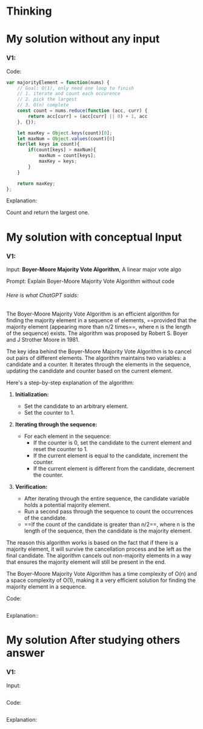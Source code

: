 # Thinking



# My solution without any input

### V1:
Code:
```js
var majorityElement = function(nums) {
    // Goal: O(1), only need one loop to finish
    // 1. iterate and count each occurence
    // 2. pick the largest
    // 3. O(n) complete
    const count = nums.reduce(function (acc, curr) {
        return acc[curr] = (acc[curr] || 0) + 1, acc
    }, {});

	let maxKey = Object.keys(count)[0];
    let maxNum = Object.values(count)[0]
    for(let keys in count){
        if(count[keys] > maxNum){
            maxNum = count[keys];
            maxKey = keys;
        }
    }

    return maxKey;
};
```
Explanation:

Count and return the largest one. 
# My solution with conceptual Input

### V1: 
Input:
**Boyer-Moore Majority Vote Algorithm**, A linear major vote algo

Prompt: Explain Boyer-Moore Majority Vote Algorithm without code
###### Here is what ChatGPT saids:
The Boyer-Moore Majority Vote Algorithm is an efficient algorithm for finding the majority element in a sequence of elements, ==provided that the majority element (appearing more than n/2 times==, where n is the length of the sequence) exists. The algorithm was proposed by Robert S. Boyer and J Strother Moore in 1981.

The key idea behind the Boyer-Moore Majority Vote Algorithm is to cancel out pairs of different elements. The algorithm maintains two variables: a candidate and a counter. It iterates through the elements in the sequence, updating the candidate and counter based on the current element.

Here's a step-by-step explanation of the algorithm:

1. **Initialization:**
   - Set the candidate to an arbitrary element.
   - Set the counter to 1.

2. **Iterating through the sequence:**
   - For each element in the sequence:
     - If the counter is 0, set the candidate to the current element and reset the counter to 1.
     - If the current element is equal to the candidate, increment the counter.
     - If the current element is different from the candidate, decrement the counter.

3. **Verification:**
   - After iterating through the entire sequence, the candidate variable holds a potential majority element.
   - Run a second pass through the sequence to count the occurrences of the candidate.
   - ==If the count of the candidate is greater than n/2==, where n is the length of the sequence, then the candidate is the majority element.

The reason this algorithm works is based on the fact that if there is a majority element, it will survive the cancellation process and be left as the final candidate. The algorithm cancels out non-majority elements in a way that ensures the majority element will still be present in the end.

The Boyer-Moore Majority Vote Algorithm has a time complexity of O(n) and a space complexity of O(1), making it a very efficient solution for finding the majority element in a sequence.


Code:
```js

```
Explanation::

# My solution After studying others answer

### V1: 
Input:
```js

```
Code:
```js

```
Explanation: